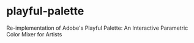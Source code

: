 # playful-palette
Re-implementation of Adobe's Playful Palette: An Interactive Parametric Color Mixer for Artists
